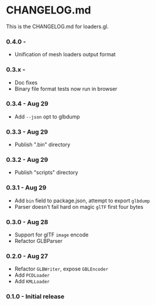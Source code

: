 # CHANGELOG.md

This is the CHANGELOG.md for loaders.gl.

### 0.4.0 -
- Unification of mesh loaders output format

### 0.3.x -
- Doc fixes
- Binary file format tests now run in browser


### 0.3.4 - Aug 29
- Add `--json` opt to glbdump

### 0.3.3 - Aug 29
- Publish ".bin" directory

### 0.3.2 - Aug 29
- Publish "scripts" directory

### 0.3.1 - Aug 29
- Add `bin` field to package.json, attempt to export `glbdump`
- Parser doesn't fail hard on magic `glTF` first four bytes


### 0.3.0 - Aug 28
- Support for glTF `image` encode
- Refactor GLBParser

### 0.2.0 - Aug 27

- Refactor `GLBWriter`, expose `GBLEncoder`
- Add `PCDLoader`
- Add `KMLLoader`

### 0.1.0 - Initial release
